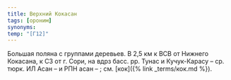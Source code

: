 ```yaml
---
title: Верхний Кокасан
tags: [ороним]
synonyms:
temp: "[Г12]"
---
```


Большая поляна с группами деревьев. В 2,5 км к ВСВ от Нижнего Кокасана, к СЗ от
г. Сори, на вдрз басс. рр. Тунас и Кучук-Карасу – ср. тюрк. ИЛ Асан – и РПН асан
– ; см. [кок]({% link _terms/кок.md %}).
